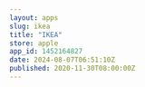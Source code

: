 ```yaml
---
layout: apps
slug: ikea
title: "IKEA"
store: apple
app_id: 1452164827
date: 2024-08-07T06:51:10Z
published: 2020-11-30T08:00:00Z
---
```

